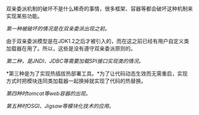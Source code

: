 双亲委派机制的破坏不是什么稀奇的事情，很多框架、容器等都会破坏这种机制来实现某些功能。

*第一种被破坏的情况是在双亲委派出现之前。*

由于双亲委派模型是在JDK1.2之后才被引入的，而在这之前已经有用户自定义类加载器在用了。所以，这些是没有遵守双亲委派原则的。

*第二种，是JNDI、JDBC等需要加载SPI接口实现类的情况。*

*第三种是为了实现热插拔热部署工具。*为了让代码动态生效而无需重启，实现方式时把模块连同类加载器一起换掉就实现了代码的热替换。

*第四种时tomcat等web容器的出现。*

*第五种时OSGI、Jigsaw等模块化技术的应用。*

